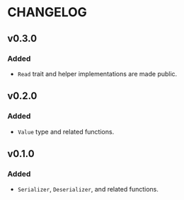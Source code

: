# CHANGELOG

## v0.3.0

### Added

* `Read` trait and helper implementations are made public.

## v0.2.0

### Added

* `Value` type and related functions.

## v0.1.0

### Added

* `Serializer`, `Deserializer`, and related functions.
